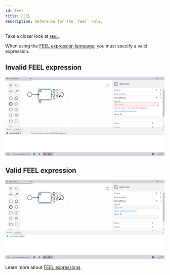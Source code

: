 ```yaml
---
id: feel
title: FEEL
description: Reference for the `feel` rule.
---
```


Take a closer look at [`FEEL`](https://github.com/camunda/bpmnlint-plugin-camunda-compat/blob/main/rules/camunda-cloud/feel.js).

When using the [FEEL expression language](/docs/components/modeler/feel/what-is-feel/), you must specify a valid expression.

## Invalid FEEL expression

![Invalid FEEL expression](./img/feel/wrong.png)

## Valid FEEL expression

![Valid FEEL expression](./img/feel/right.png)

Learn more about [FEEL expressions](/docs/components/modeler/feel/what-is-feel/).

